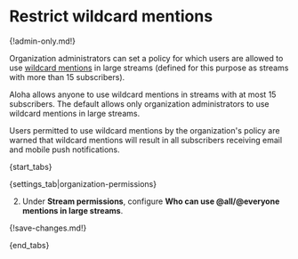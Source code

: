 # Restrict wildcard mentions

{!admin-only.md!}

Organization administrators can set a policy for which users are
allowed to use [wildcard
mentions](/help/pm-mention-alert-notifications#wildcard-mentions) in
large streams (defined for this purpose as streams with more than 15
subscribers).

Aloha allows anyone to use wildcard mentions in streams with at most
15 subscribers. The default allows only organization administrators to
use wildcard mentions in large streams.

Users permitted to use wildcard mentions by the organization's policy
are warned that wildcard mentions will result in all subscribers
receiving email and mobile push notifications.

{start_tabs}

{settings_tab|organization-permissions}

2. Under **Stream permissions**, configure
   **Who can use @all/@everyone mentions in large streams**.

{!save-changes.md!}

{end_tabs}
